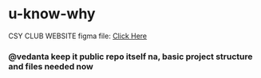 # u-know-why
CSY CLUB WEBSITE
figma file:   <a href="https://www.figma.com/file/QGAiZmO0WCTxPMIUrxj9Fo/CSY-Club-Design?type=design&node-id=0%3A1&t=5W7cSXD3wlnqat5C-1">Click Here</a>
### @vedanta keep it public repo itself na, basic project structure and files needed now
